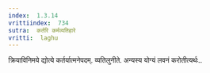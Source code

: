 ```yaml
---
index:  1.3.14
vrittiindex:  734
sutra:  कर्तरि कर्मव्यतिहारे
vritti:  laghu 
---
```


क्रियाविनिमये द्योत्ये कर्तर्यात्मनेपदम्. व्यतिलुनीते. अन्यस्य योग्यं लवनं करोतीत्यर्थः..

